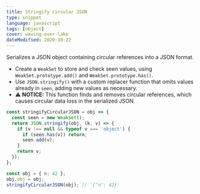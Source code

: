 ```yaml
---
title: Stringify circular JSON
type: snippet
language: javascript
tags: [object]
cover: waving-over-lake
dateModified: 2020-10-22
---
```


Serializes a JSON object containing circular references into a JSON format.

- Create a `WeakSet` to store and check seen values, using `WeakSet.prototype.add()` and `WeakSet.prototype.has()`.
- Use `JSON.stringify()` with a custom replacer function that omits values already in `seen`, adding new values as necessary.
- ⚠️ **NOTICE:** This function finds and removes circular references, which causes circular data loss in the serialized JSON.

```js
const stringifyCircularJSON = obj => {
  const seen = new WeakSet();
  return JSON.stringify(obj, (k, v) => {
    if (v !== null && typeof v === 'object') {
      if (seen.has(v)) return;
      seen.add(v);
    }
    return v;
  });
};

const obj = { n: 42 };
obj.obj = obj;
stringifyCircularJSON(obj); // '{"n": 42}'
```
